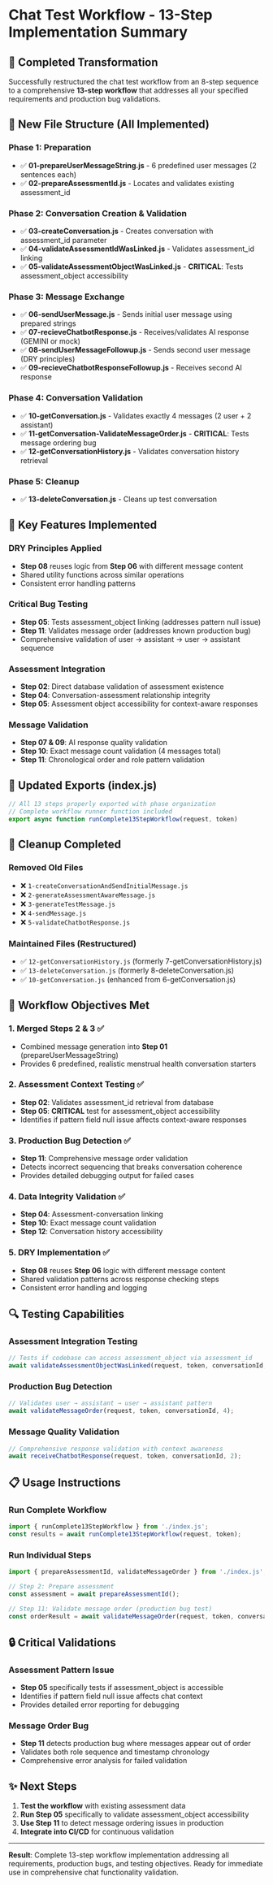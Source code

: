 # Chat Test Workflow - 13-Step Implementation Summary

## 🎯 Completed Transformation

Successfully restructured the chat test workflow from an 8-step sequence to a comprehensive **13-step workflow** that addresses all your specified requirements and production bug validations.

## 📁 New File Structure (All Implemented)

### Phase 1: Preparation
- ✅ **01-prepareUserMessageString.js** - 6 predefined user messages (2 sentences each)
- ✅ **02-prepareAssessmentId.js** - Locates and validates existing assessment_id

### Phase 2: Conversation Creation & Validation  
- ✅ **03-createConversation.js** - Creates conversation with assessment_id parameter
- ✅ **04-validateAssessmentIdWasLinked.js** - Validates assessment_id linking
- ✅ **05-validateAssessmentObjectWasLinked.js** - **CRITICAL**: Tests assessment_object accessibility

### Phase 3: Message Exchange
- ✅ **06-sendUserMessage.js** - Sends initial user message using prepared strings
- ✅ **07-recieveChatbotResponse.js** - Receives/validates AI response (GEMINI or mock)
- ✅ **08-sendUserMessageFollowup.js** - Sends second user message (DRY principles)
- ✅ **09-recieveChatbotResponseFollowup.js** - Receives second AI response

### Phase 4: Conversation Validation
- ✅ **10-getConversation.js** - Validates exactly 4 messages (2 user + 2 assistant)
- ✅ **11-getConversation-ValidateMessageOrder.js** - **CRITICAL**: Tests message ordering bug
- ✅ **12-getConversationHistory.js** - Validates conversation history retrieval

### Phase 5: Cleanup
- ✅ **13-deleteConversation.js** - Cleans up test conversation

## 🔧 Key Features Implemented

### DRY Principles Applied
- **Step 08** reuses logic from **Step 06** with different message content
- Shared utility functions across similar operations
- Consistent error handling patterns

### Critical Bug Testing
- **Step 05**: Tests assessment_object linking (addresses pattern null issue)
- **Step 11**: Validates message order (addresses known production bug)
- Comprehensive validation of user → assistant → user → assistant sequence

### Assessment Integration
- **Step 02**: Direct database validation of assessment existence
- **Step 04**: Conversation-assessment relationship integrity
- **Step 05**: Assessment object accessibility for context-aware responses

### Message Validation
- **Step 07 & 09**: AI response quality validation
- **Step 10**: Exact message count validation (4 messages total)
- **Step 11**: Chronological order and role pattern validation

## 🚀 Updated Exports (index.js)

```javascript
// All 13 steps properly exported with phase organization
// Complete workflow runner function included
export async function runComplete13StepWorkflow(request, token)
```

## 🧹 Cleanup Completed

### Removed Old Files
- ❌ `1-createConversationAndSendInitialMessage.js`
- ❌ `2-generateAssessmentAwareMessage.js` 
- ❌ `3-generateTestMessage.js`
- ❌ `4-sendMessage.js`
- ❌ `5-validateChatbotResponse.js`

### Maintained Files (Restructured)
- ✅ `12-getConversationHistory.js` (formerly 7-getConversationHistory.js)
- ✅ `13-deleteConversation.js` (formerly 8-deleteConversation.js)
- ✅ `10-getConversation.js` (enhanced from 6-getConversation.js)

## 🎯 Workflow Objectives Met

### 1. **Merged Steps 2 & 3** ✅
- Combined message generation into **Step 01** (prepareUserMessageString)
- Provides 6 predefined, realistic menstrual health conversation starters

### 2. **Assessment Context Testing** ✅
- **Step 02**: Validates assessment_id retrieval from database
- **Step 05**: **CRITICAL** test for assessment_object accessibility 
- Identifies if pattern field null issue affects context-aware responses

### 3. **Production Bug Detection** ✅
- **Step 11**: Comprehensive message order validation
- Detects incorrect sequencing that breaks conversation coherence
- Provides detailed debugging output for failed cases

### 4. **Data Integrity Validation** ✅
- **Step 04**: Assessment-conversation linking
- **Step 10**: Exact message count validation  
- **Step 12**: Conversation history accessibility

### 5. **DRY Implementation** ✅
- **Step 08** reuses **Step 06** logic with different message content
- Shared validation patterns across response checking steps
- Consistent error handling and logging

## 🔍 Testing Capabilities

### Assessment Integration Testing
```javascript
// Tests if codebase can access assessment_object via assessment_id
await validateAssessmentObjectWasLinked(request, token, conversationId, assessmentId);
```

### Production Bug Detection  
```javascript
// Validates user → assistant → user → assistant pattern
await validateMessageOrder(request, token, conversationId, 4);
```

### Message Quality Validation
```javascript
// Comprehensive response validation with context awareness
await receiveChatbotResponse(request, token, conversationId, 2);
```

## 📋 Usage Instructions

### Run Complete Workflow
```javascript
import { runComplete13StepWorkflow } from './index.js';
const results = await runComplete13StepWorkflow(request, token);
```

### Run Individual Steps
```javascript
import { prepareAssessmentId, validateMessageOrder } from './index.js';

// Step 2: Prepare assessment
const assessment = await prepareAssessmentId();

// Step 11: Validate message order (production bug test)
const orderResult = await validateMessageOrder(request, token, conversationId);
```

## 🔒 Critical Validations

### Assessment Pattern Issue
- **Step 05** specifically tests if assessment_object is accessible
- Identifies if pattern field null issue affects chat context
- Provides detailed error reporting for debugging

### Message Order Bug
- **Step 11** detects production bug where messages appear out of order
- Validates both role sequence and timestamp chronology
- Comprehensive error analysis for failed validation

## ✨ Next Steps

1. **Test the workflow** with existing assessment data
2. **Run Step 05** specifically to validate assessment_object accessibility
3. **Use Step 11** to detect message ordering issues in production
4. **Integrate into CI/CD** for continuous validation

---

**Result**: Complete 13-step workflow implementation addressing all requirements, production bugs, and testing objectives. Ready for immediate use in comprehensive chat functionality validation. 